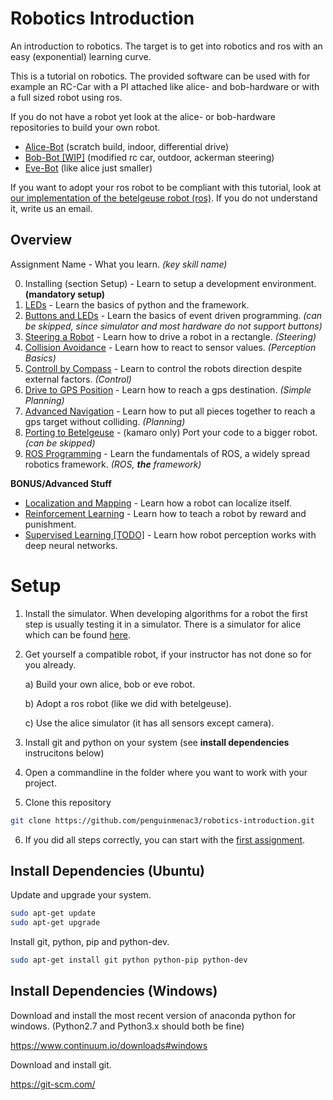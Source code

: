 # Robotics Introduction
An introduction to robotics. The target is to get into robotics and ros with an easy (exponential) learning curve.

This is a tutorial on robotics.
The provided software can be used with for example an RC-Car with a PI attached like alice- and bob-hardware or with a full sized robot using ros.

If you do not have a robot yet look at the alice- or bob-hardware repositories to build your own robot.
* [Alice-Bot](https://github.com/penguinmenac3/alice-hardware) (scratch build, indoor, differential drive)
* [Bob-Bot [WIP]](https://github.com/penguinmenac3/bob-hardware) (modified rc car, outdoor, ackerman steering)
* [Eve-Bot](https://github.com/firesurfer/MiniRobot) (like alice just smaller)


If you want to adopt your ros robot to be compliant with this tutorial, look at [our implementation of the betelgeuse robot (ros)](https://github.com/penguinmenac3/robotics-introduction/blob/master/robots/betelgeuse.py). If you do not understand it, write us an email. 

## Overview

Assignment Name - What you learn. *(key skill name)*

0. Installing (section Setup) - Learn to setup a development environment. **(mandatory setup)**
1. [LEDs](https://github.com/penguinmenac3/robotics-introduction/tree/master/assignment1_leds) - Learn the basics of python and the framework.
2. [Buttons and LEDs](https://github.com/penguinmenac3/robotics-introduction/tree/master/assignment2_buttons_and_leds) - Learn the basics of event driven programming. *(can be skipped, since simulator and most hardware do not support buttons)*
3. [Steering a Robot](https://github.com/penguinmenac3/robotics-introduction/tree/master/assignment3_steering_a_robot) - Learn how to drive a robot in a rectangle. *(Steering)*
4. [Collision Avoidance](https://github.com/penguinmenac3/robotics-introduction/tree/master/assignment4_collision_avoidance) - Learn how to react to sensor values. *(Perception Basics)*
5. [Controll by Compass](https://github.com/penguinmenac3/robotics-introduction/tree/master/assignment5_controll_by_compass) - Learn to control the robots direction despite external factors. *(Control)*
6. [Drive to GPS Position](https://github.com/penguinmenac3/robotics-introduction/tree/master/assignment6_drive_to_gps_position) - Learn how to reach a gps destination. *(Simple Planning)*
7. [Advanced Navigation](https://github.com/penguinmenac3/robotics-introduction/tree/master/assignment7_advanced_navigation) - Learn how to put all pieces together to reach a gps target without colliding. *(Planning)*
8. [Porting to Betelgeuse](https://github.com/penguinmenac3/robotics-introduction/tree/master/assignment8_porting_to_betelgeuse) - (kamaro only) Port your code to a bigger robot. *(can be skipped)*
9. [ROS Programming](https://github.com/penguinmenac3/robotics-introduction/tree/master/assignment9_ros_programming) - Learn the fundamentals of ROS, a widely spread robotics framework. *(ROS, **the** framework)*

**BONUS/Advanced Stuff**

* [Localization and Mapping](https://github.com/penguinmenac3/robotics-introduction/tree/master/assignment_bonus_graph_slam) - Learn how a robot can localize itself.
* [Reinforcement Learning](https://github.com/penguinmenac3/robotics-introduction/tree/master/assignment_bonus_reinforcement_learning) - Learn how to teach a robot by reward and punishment.
* [Supervised Learning [TODO]](https://github.com/penguinmenac3/robotics-introduction/tree/master/assignment_bonus_supervised_learning) - Learn how robot perception works with deep neural networks.


# Setup

1. Install the simulator. When developing algorithms for a robot the first step is usually testing it in a simulator. There is a simulator for alice which can be found [here](https://github.com/penguinmenac3/alice-simulator).

2. Get yourself a compatible robot, if your instructor has not done so for you already.

    a) Build your own alice, bob or eve robot.
    
    b) Adopt a ros robot (like we did with betelgeuse).
    
    c) Use the alice simulator (it has all sensors except camera).
    
3. Install git and python on your system (see **install dependencies** instrucitons below)

4. Open a commandline in the folder where you want to work with your project.

5. Clone this repository
```bash
git clone https://github.com/penguinmenac3/robotics-introduction.git
```

6. If you did all steps correctly, you can start with the [first assignment](https://github.com/penguinmenac3/robotics-introduction/tree/master/assignment1_leds).

## Install Dependencies (Ubuntu)

Update and upgrade your system.

```bash
sudo apt-get update
sudo apt-get upgrade
```

Install git, python, pip and python-dev.

```bash
sudo apt-get install git python python-pip python-dev
```

## Install Dependencies (Windows)

Download and install the most recent version of anaconda python for windows. (Python2.7 and Python3.x should both be fine)

https://www.continuum.io/downloads#windows

Download and install git.

https://git-scm.com/

